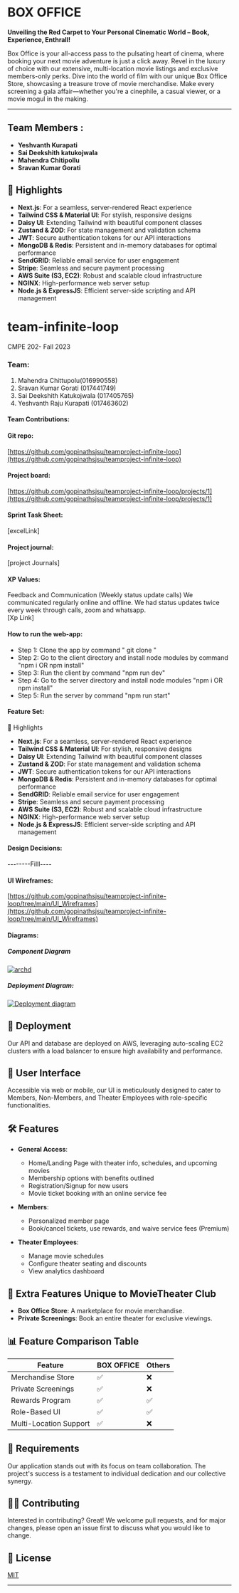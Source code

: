 # BOX OFFICE

**Unveiling the Red Carpet to Your Personal Cinematic World – Book, Experience, Enthrall!**

Box Office is your all-access pass to the pulsating heart of cinema, where booking your next movie adventure is just a click away. Revel in the luxury of choice with our extensive, multi-location movie listings and exclusive members-only perks. Dive into the world of film with our unique Box Office Store, showcasing a treasure trove of movie merchandise. Make every screening a gala affair—whether you're a cinephile, a casual viewer, or a movie mogul in the making.


---
## Team Members :
 - **Yeshvanth Kurapati**
 - **Sai Deekshith katukojwala**
 - **Mahendra Chitipollu**
 - **Sravan Kumar Gorati**

## 🌟 Highlights

- **Next.js**: For a seamless, server-rendered React experience
- **Tailwind CSS & Material UI**: For stylish, responsive designs
- **Daisy UI**: Extending Tailwind with beautiful component classes
- **Zustand & ZOD**: For state management and validation schema
- **JWT**: Secure authentication tokens for our API interactions
- **MongoDB & Redis**: Persistent and in-memory databases for optimal performance
- **SendGRID**: Reliable email service for user engagement
- **Stripe**: Seamless and secure payment processing
- **AWS Suite (S3, EC2)**: Robust and scalable cloud infrastructure
- **NGINX**: High-performance web server setup
- **Node.js & ExpressJS**: Efficient server-side scripting and API management


# team-infinite-loop

CMPE 202- Fall 2023

### [](https://github.com/gopinathsjsu/teamproject-infinite-loop#Team)Team:

1.  Mahendra Chittupolu(016990558)
2.  Sravan Kumar Gorati  (017441749)
3.  Sai Deekshith Katukojwala (017405765)
4.  Yeshvanth Raju Kurapati (017463602)

#### [](https://github.com/gopinathsjsu/teamproject-infinite-loop#TeamContributions)Team Contributions:


#### [](https://github.com/gopinathsjsu/teamproject-infinite-loop#git-repo)Git repo:

[https://github.com/gopinathsjsu/teamproject-infinite-loop](https://github.com/gopinathsjsu/teamproject-infinite-loop)

#### [](https://github.com/gopinathsjsu/teamproject-infinite-loop#project-board)Project board:

[https://github.com/gopinathsjsu/teamproject-infinite-loop/projects/1](https://github.com/gopinathsjsu/teamproject-infinite-loop/projects/1)

#### [](https://github.com/gopinathsjsu/teamproject-infinite-loop#sprint-task-sheet)Sprint Task Sheet:

[excelLink]
#### [](https://github.com/gopinathsjsu/teamproject-infinite-loop#project-journal)Project journal:

[project Journals]

#### [](https://github.com/gopinathsjsu/teamproject-infinite-loop#xp-values)XP Values:

Feedback and Communication (Weekly status update calls) We communicated regularly online and offline. We had status updates twice every week through calls, zoom and whatsapp.  
[Xp Link]

#### [](https://github.com/gopinathsjsu/teamproject-infinite-loop#how-to-run-the-web-app)How to run the web-app:

-   Step 1: Clone the app by command " git clone "
-  Step 2: Go to the client directory and install node modules by command "npm i OR npm install"
-   Step 3: Run the client by command "npm run dev"
-   Step 4: Go to the server directory and install node modules "npm i OR npm install"
-   Step 5: Run the server by command "npm run start"


#### [](https://github.com/gopinathsjsu/teamproject-infinite-loop#feature-set)Feature Set:

 🌟 Highlights

- **Next.js**: For a seamless, server-rendered React experience
- **Tailwind CSS & Material UI**: For stylish, responsive designs
- **Daisy UI**: Extending Tailwind with beautiful component classes
- **Zustand & ZOD**: For state management and validation schema
- **JWT**: Secure authentication tokens for our API interactions
- **MongoDB & Redis**: Persistent and in-memory databases for optimal performance
- **SendGRID**: Reliable email service for user engagement
- **Stripe**: Seamless and secure payment processing
- **AWS Suite (S3, EC2)**: Robust and scalable cloud infrastructure
- **NGINX**: High-performance web server setup
- **Node.js & ExpressJS**: Efficient server-side scripting and API management


#### [](https://github.com/gopinathsjsu/teamproject-infinite-loop#design-decisions)Design Decisions:

--------Filll----

#### [](https://github.com/gopinathsjsu/teamproject-infinite-loop#ui-wireframes)UI Wireframes:

[https://github.com/gopinathsjsu/teamproject-infinite-loop/tree/main/UI_Wireframes](https://github.com/gopinathsjsu/teamproject-infinite-loop/tree/main/UI_Wireframes)

#### [](https://github.com/gopinathsjsu/teamproject-infinite-loop#diagrams)Diagrams:

##### [](https://github.com/gopinathsjsu/teamproject-infinite-loop#Component-Diagram)Component Diagram

[![archd](https://raw.githubusercontent.com/Mahendra-Chittupolu/Mahendra/master/Untitled%20Diagram%20(1).jpg)](https://raw.githubusercontent.com/Mahendra-Chittupolu/Mahendra/master/Untitled%20Diagram%20(1).jpg)


##### [](https://github.com/gopinathsjsu/team-project-code_team15#deployment-diagram)Deployment Diagram:

[![Deployment diagram](https://raw.githubusercontent.com/Mahendra-Chittupolu/Mahendra/master/Untitled%20Diagram%20(2).jpg)](https://raw.githubusercontent.com/Mahendra-Chittupolu/Mahendra/master/Untitled%20Diagram%20(2).jpg)



## 🚀 Deployment

Our API and database are deployed on AWS, leveraging auto-scaling EC2 clusters with a load balancer to ensure high availability and performance.

## 📲 User Interface

Accessible via web or mobile, our UI is meticulously designed to cater to Members, Non-Members, and Theater Employees with role-specific functionalities.

## 🛠️ Features

- **General Access**:
  - Home/Landing Page with theater info, schedules, and upcoming movies
  - Membership options with benefits outlined
  - Registration/Signup for new users
  - Movie ticket booking with an online service fee

- **Members**:
  - Personalized member page
  - Book/cancel tickets, use rewards, and waive service fees (Premium)
  
- **Theater Employees**:
  - Manage movie schedules
  - Configure theater seating and discounts
  - View analytics dashboard

## 🎁 Extra Features Unique to MovieTheater Club

- **Box Office Store**: A marketplace for movie merchandise.
- **Private Screenings**: Book an entire theater for exclusive viewings.

## 📊 Feature Comparison Table

| Feature | BOX OFFICE | Others |
|---------|-------------------|--------|
| Merchandise Store | ✅ | ❌ |
| Private Screenings | ✅ | ❌ |
| Rewards Program | ✅ | ✅ |
| Role-Based UI | ✅ | ✅ |
| Multi-Location Support | ✅ | ❌ |

## 📝 Requirements

Our application stands out with its focus on team collaboration. The project's success is a testament to individual dedication and our collective synergy.

## 🧑‍💻 Contributing

Interested in contributing? Great! We welcome pull requests, and for major changes, please open an issue first to discuss what you would like to change.

## 📜 License

[MIT](https://choosealicense.com/licenses/mit/)

---






